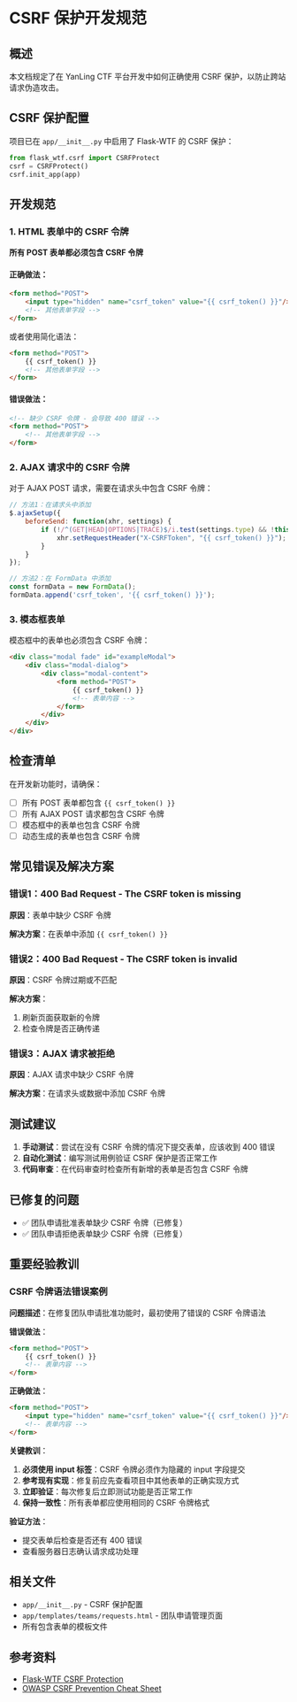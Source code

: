 # CSRF 保护开发规范

## 概述

本文档规定了在 YanLing CTF 平台开发中如何正确使用 CSRF 保护，以防止跨站请求伪造攻击。

## CSRF 保护配置

项目已在 `app/__init__.py` 中启用了 Flask-WTF 的 CSRF 保护：

```python
from flask_wtf.csrf import CSRFProtect
csrf = CSRFProtect()
csrf.init_app(app)
```

## 开发规范

### 1. HTML 表单中的 CSRF 令牌

**所有 POST 表单都必须包含 CSRF 令牌**

#### 正确做法：

```html
<form method="POST">
    <input type="hidden" name="csrf_token" value="{{ csrf_token() }}"/>
    <!-- 其他表单字段 -->
</form>
```

或者使用简化语法：

```html
<form method="POST">
    {{ csrf_token() }}
    <!-- 其他表单字段 -->
</form>
```

#### 错误做法：

```html
<!-- 缺少 CSRF 令牌 - 会导致 400 错误 -->
<form method="POST">
    <!-- 其他表单字段 -->
</form>
```

### 2. AJAX 请求中的 CSRF 令牌

对于 AJAX POST 请求，需要在请求头中包含 CSRF 令牌：

```javascript
// 方法1：在请求头中添加
$.ajaxSetup({
    beforeSend: function(xhr, settings) {
        if (!/^(GET|HEAD|OPTIONS|TRACE)$/i.test(settings.type) && !this.crossDomain) {
            xhr.setRequestHeader("X-CSRFToken", "{{ csrf_token() }}");
        }
    }
});

// 方法2：在 FormData 中添加
const formData = new FormData();
formData.append('csrf_token', '{{ csrf_token() }}');
```

### 3. 模态框表单

模态框中的表单也必须包含 CSRF 令牌：

```html
<div class="modal fade" id="exampleModal">
    <div class="modal-dialog">
        <div class="modal-content">
            <form method="POST">
                {{ csrf_token() }}
                <!-- 表单内容 -->
            </form>
        </div>
    </div>
</div>
```

## 检查清单

在开发新功能时，请确保：

- [ ] 所有 POST 表单都包含 `{{ csrf_token() }}`
- [ ] 所有 AJAX POST 请求都包含 CSRF 令牌
- [ ] 模态框中的表单也包含 CSRF 令牌
- [ ] 动态生成的表单也包含 CSRF 令牌

## 常见错误及解决方案

### 错误1：400 Bad Request - The CSRF token is missing

**原因**：表单中缺少 CSRF 令牌

**解决方案**：在表单中添加 `{{ csrf_token() }}`

### 错误2：400 Bad Request - The CSRF token is invalid

**原因**：CSRF 令牌过期或不匹配

**解决方案**：
1. 刷新页面获取新的令牌
2. 检查令牌是否正确传递

### 错误3：AJAX 请求被拒绝

**原因**：AJAX 请求中缺少 CSRF 令牌

**解决方案**：在请求头或数据中添加 CSRF 令牌

## 测试建议

1. **手动测试**：尝试在没有 CSRF 令牌的情况下提交表单，应该收到 400 错误
2. **自动化测试**：编写测试用例验证 CSRF 保护是否正常工作
3. **代码审查**：在代码审查时检查所有新增的表单是否包含 CSRF 令牌

## 已修复的问题

- ✅ 团队申请批准表单缺少 CSRF 令牌（已修复）
- ✅ 团队申请拒绝表单缺少 CSRF 令牌（已修复）

## 重要经验教训

### CSRF 令牌语法错误案例
**问题描述**：在修复团队申请批准功能时，最初使用了错误的 CSRF 令牌语法

**错误做法**：
```html
<form method="POST">
    {{ csrf_token() }}
    <!-- 表单内容 -->
</form>
```

**正确做法**：
```html
<form method="POST">
    <input type="hidden" name="csrf_token" value="{{ csrf_token() }}"/>
    <!-- 表单内容 -->
</form>
```

**关键教训**：
1. **必须使用 input 标签**：CSRF 令牌必须作为隐藏的 input 字段提交
2. **参考现有实现**：修复前应先查看项目中其他表单的正确实现方式
3. **立即验证**：每次修复后立即测试功能是否正常工作
4. **保持一致性**：所有表单都应使用相同的 CSRF 令牌格式

**验证方法**：
- 提交表单后检查是否还有 400 错误
- 查看服务器日志确认请求成功处理

## 相关文件

- `app/__init__.py` - CSRF 保护配置
- `app/templates/teams/requests.html` - 团队申请管理页面
- 所有包含表单的模板文件

## 参考资料

- [Flask-WTF CSRF Protection](https://flask-wtf.readthedocs.io/en/stable/csrf.html)
- [OWASP CSRF Prevention Cheat Sheet](https://cheatsheetseries.owasp.org/cheatsheets/Cross-Site_Request_Forgery_Prevention_Cheat_Sheet.html)